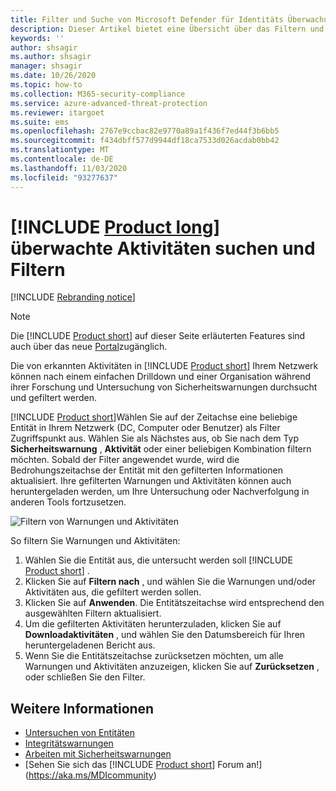```yaml
---
title: Filter und Suche von Microsoft Defender für Identitäts Überwachung
description: Dieser Artikel bietet eine Übersicht über das Filtern und Durchsuchen von überwachten Aktivitäten mithilfe von Microsoft Defender für die Identität.
keywords: ''
author: shsagir
ms.author: shsagir
manager: shsagir
ms.date: 10/26/2020
ms.topic: how-to
ms.collection: M365-security-compliance
ms.service: azure-advanced-threat-protection
ms.reviewer: itargoet
ms.suite: ems
ms.openlocfilehash: 2767e9ccbac82e9770a89a1f436f7ed44f3b6bb5
ms.sourcegitcommit: f434dbff577d9944df18ca7533d026acdab0bb42
ms.translationtype: MT
ms.contentlocale: de-DE
ms.lasthandoff: 11/03/2020
ms.locfileid: "93277637"
---
```

# <a name="product-long-monitored-activities-search-and-filter"></a>[!INCLUDE [Product long](includes/product-long.md)] überwachte Aktivitäten suchen und Filtern

[!INCLUDE [Rebranding notice](includes/rebranding.md)]

> [!NOTE]
> Die [!INCLUDE [Product short](includes/product-short.md)] auf dieser Seite erläuterten Features sind auch über das neue [Portal](https://portal.cloudappsecurity.com)zugänglich.

Die von erkannten Aktivitäten in [!INCLUDE [Product short](includes/product-short.md)] Ihrem Netzwerk können nach einem einfachen Drilldown und einer Organisation während ihrer Forschung und Untersuchung von Sicherheitswarnungen durchsucht und gefiltert werden.

[!INCLUDE [Product short](includes/product-short.md)]Wählen Sie auf der Zeitachse eine beliebige Entität in Ihrem Netzwerk (DC, Computer oder Benutzer) als Filter Zugriffspunkt aus. Wählen Sie als Nächstes aus, ob Sie nach dem Typ **Sicherheitswarnung** , **Aktivität** oder einer beliebigen Kombination filtern möchten. Sobald der Filter angewendet wurde, wird die Bedrohungszeitachse der Entität mit den gefilterten Informationen aktualisiert. Ihre gefilterten Warnungen und Aktivitäten können auch heruntergeladen werden, um Ihre Untersuchung oder Nachverfolgung in anderen Tools fortzusetzen.

![Filtern von Warnungen und Aktivitäten](media/activities-filter.png)

So filtern Sie Warnungen und Aktivitäten:

 1. Wählen Sie die Entität aus, die untersucht werden soll [!INCLUDE [Product short](includes/product-short.md)] .
 2. Klicken Sie auf **Filtern nach** , und wählen Sie die Warnungen und/oder Aktivitäten aus, die gefiltert werden sollen.
 3. Klicken Sie auf **Anwenden**. Die Entitätszeitachse wird entsprechend den ausgewählten Filtern aktualisiert.
 4. Um die gefilterten Aktivitäten herunterzuladen, klicken Sie auf **Downloadaktivitäten** , und wählen Sie den Datumsbereich für Ihren heruntergeladenen Bericht aus.
 5. Wenn Sie die Entitätszeitachse zurücksetzen möchten, um alle Warnungen und Aktivitäten anzuzeigen, klicken Sie auf **Zurücksetzen** , oder schließen Sie den Filter.

## <a name="see-also"></a>Weitere Informationen

- [Untersuchen von Entitäten](investigate-entity.md)
- [Integritätswarnungen](health-alerts.md)
- [Arbeiten mit Sicherheitswarnungen](working-with-suspicious-activities.md)
- [Sehen Sie sich das [!INCLUDE [Product short](includes/product-short.md)] Forum an!](https://aka.ms/MDIcommunity)

